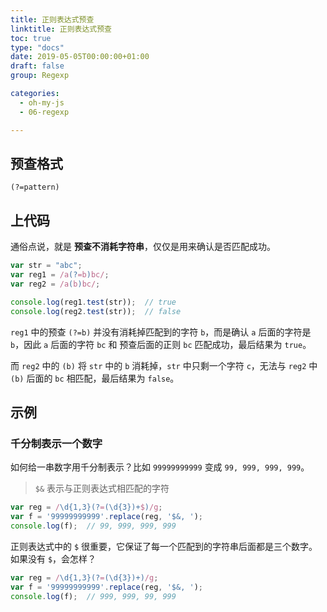 ```yaml
---
title: 正则表达式预查
linktitle: 正则表达式预查
toc: true
type: "docs"
date: 2019-05-05T00:00:00+01:00
draft: false
group: Regexp

categories: 
  - oh-my-js
  - 06-regexp

---
```


## 预查格式

`(?=pattern)`

## 上代码

通俗点说，就是 **预查不消耗字符串**，仅仅是用来确认是否匹配成功。

```js
var str = "abc";
var reg1 = /a(?=b)bc/;
var reg2 = /a(b)bc/;

console.log(reg1.test(str));  // true
console.log(reg2.test(str));  // false
```

`reg1` 中的预查 `(?=b)` 并没有消耗掉匹配到的字符 `b`，而是确认 `a` 后面的字符是 `b`，因此 `a` 后面的字符 `bc` 和 预查后面的正则 `bc` 匹配成功，最后结果为 `true`。

而 `reg2` 中的 `(b)` 将 `str` 中的 `b` 消耗掉，`str` 中只剩一个字符 `c`，无法与 `reg2` 中 `(b)` 后面的 `bc` 相匹配，最后结果为 `false`。

## 示例

### 千分制表示一个数字

如何给一串数字用千分制表示？比如 `99999999999` 变成 `99, 999, 999, 999`。

> `$&` 表示与正则表达式相匹配的字符

```js
var reg = /\d{1,3}(?=(\d{3})+$)/g;
var f = '99999999999'.replace(reg, '$&, ');
console.log(f);  // 99, 999, 999, 999
```

正则表达式中的 `$` 很重要，它保证了每一个匹配到的字符串后面都是三个数字。如果没有 `$`，会怎样？

```js
var reg = /\d{1,3}(?=(\d{3})+)/g;
var f = '99999999999'.replace(reg, '$&, ');
console.log(f);  // 999, 999, 99, 999
```